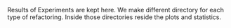 Results of Experiments are kept here. We make different directory for each type of refactoring. Inside those directories reside the plots and statistics.
